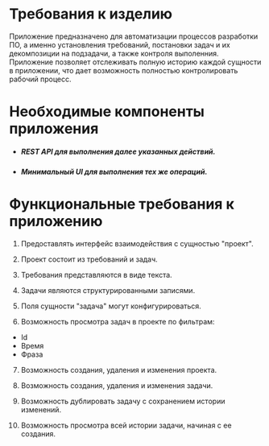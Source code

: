 # Требования к изделию

Приложение предназначено для автоматизации
процессов разработки ПО, а именно установления
требований, постановки задач и их декомпозиции
на подзадачи, а также контроля выполенния.
Приложение позволяет отслеживать полную историю
каждой сущности в приложении, что дает возможность
полностью контролировать рабочий процесс.

# Необходимые компоненты приложения

+ ##### REST API для выполнения далее указанных действий.
+ ##### Минимальный UI для выполнения тех же операций.

# Функциональные требования к приложению

1. Предоставлять интерфейс взаимодействия с сущностью "проект".

2. Проект состоит из требований и задач.

3. Требования представляются в виде текста.

4. Задачи являются структурированными записями.

5. Поля сущности "задача" могут конфигурироваться.

6. Возможность просмотра задач в проекте по фильтрам:

  - Id
  - Время
  - Фраза


7. Возможность создания, удаления и изменения проекта.

8. Возможность создания, удаления и изменения задачи.

9. Возможность дублировать задачу с сохранением истории изменений.

10. Возможность просмотра всей истории задачи, начиная с ее создания.
